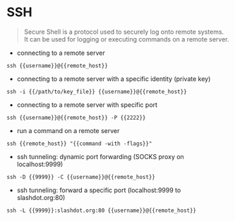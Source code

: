 # SSH

> Secure Shell is a protocol used to securely log onto remote systems.
> It can be used for logging or executing commands on a remote server.

- connecting to a remote server

`ssh {{username}}@{{remote_host}}`

- connecting to a remote server with a specific identity (private key)

`ssh -i {{/path/to/key_file}} {{username}}@{{remote_host}}`

- connecting to a remote server with specific port

`ssh {{username}}@{{remote_host}} -P {{2222}}`

- run a command on a remote server
 
`ssh {{remote_host}} "{{command -with -flags}}"`

- ssh tunneling: dynamic port forwarding (SOCKS proxy on localhost:9999) 

`ssh -D {{9999}} -C {{username}}@{{remote_host}}`

- ssh tunneling: forward a specific port (localhost:9999 to slashdot.org:80)

`ssh -L {{9999}}:slashdot.org:80 {{username}}@{{remote_host}}`
